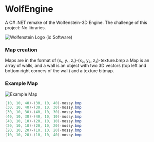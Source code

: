 # WolfEngine

A C# .NET remake of the Wolfenstein-3D Engine. The challenge of this project: No libraries.

![Wolfenstein Logo (id Software)](http://www.adweek.com/socialtimes/files/2012/05/wolfenstein-logo-type-300x80.png)

### Map creation

Maps are in the format of (x₁, y₁, z₁)-(x₂, y₂, z₂)-texture.bmp
a Map is an array of walls, and a wall is an object with two 3D vectors (top left and bottom right corners of the wall) and a texture bitmap.

### Example Map

![Example Map](http://i.imgur.com/iTn9l56.png)

```csharp
(10, 10, 40)-(30, 10, 40)-mossy.bmp
(30, 10, 40)-(30, 10, 30)-mossy.bmp
(30, 10, 30)-(40, 10, 30)-mossy.bmp
(40, 10, 30)-(40, 10, 10)-mossy.bmp
(40, 10, 10)-(20, 10, 10)-mossy.bmp
(20, 10, 10)-(20, 10, 20)-mossy.bmp
(20, 10, 20)-(10, 10, 20)-mossy.bmp
(10, 10, 20)-(10, 10, 40)-mossy.bmp
```
